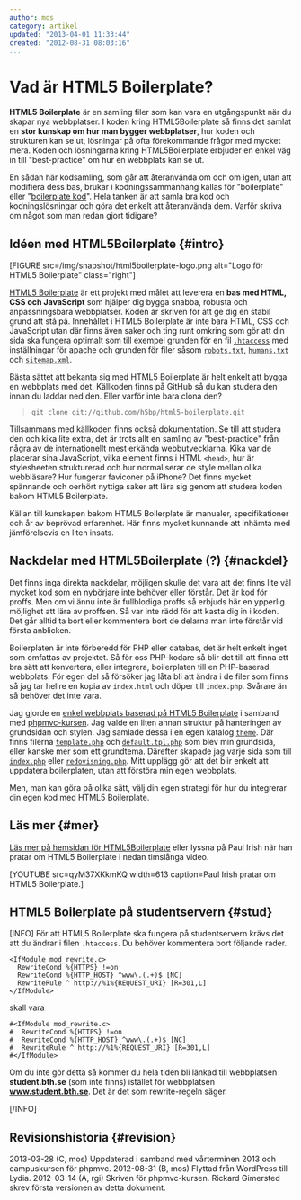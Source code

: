 ```yaml
---
author: mos
category: artikel
updated: "2013-04-01 11:33:44"
created: "2012-08-31 08:03:16"
...
```

Vad är HTML5 Boilerplate?
==================================

**HTML5 Boilerplate** är en samling filer som kan vara en utgångspunkt när du skapar nya webbplatser. I koden kring HTML5Boilerplate så finns det samlat en **stor kunskap om hur man bygger webbplatser**, hur koden och strukturen kan se ut, lösningar på ofta förekommande frågor med mycket mera. Koden och lösningarna kring HTML5Boilerplate erbjuder en enkel väg in till "best-practice" om hur en webbplats kan se ut.

<!--more-->

En sådan här kodsamling, som går att återanvända om och om igen, utan att modifiera dess bas, brukar i kodningssammanhang kallas för "boilerplate" eller "[boilerplate kod](http://en.wikipedia.org/wiki/Boilerplate_code)". Hela tanken är att samla bra kod och kodningslösningar och göra det enkelt att återanvända dem. Varför skriva om något som man redan gjort tidigare? 



Idéen med HTML5Boilerplate {#intro}
--------------------------------------------------------------------

[FIGURE src=/img/snapshot/html5boilerplate-logo.png alt="Logo för HTML5 Boilerplate" class="right"]

[HTML5 Boilerplate](http://html5boilerplate.com/) är ett projekt med målet att leverera en **bas med HTML, CSS och JavaScript** som hjälper dig bygga snabba, robusta och anpassningsbara webbplatser. Koden är skriven för att ge dig en stabil grund att stå på. Innehållet i HTML5 Boilerplate är inte bara HTML, CSS och JavaScript utan där finns även saker och ting runt omkring som gör att din sida ska fungera optimalt som till exempel grunden för en fil [`.htaccess`](http://en.wikipedia.org/wiki/Htaccess) med inställningar för apache och grunden för filer såsom [`robots.txt`](http://www.robotstxt.org/), [`humans.txt`](http://humanstxt.org/) och [`sitemap.xml`](http://en.wikipedia.org/wiki/Site_map).

Bästa sättet att bekanta sig med HTML5 Boilerplate är helt enkelt att bygga en webbplats med det. Källkoden finns på GitHub så du kan studera den innan du laddar ned den. Eller varför inte bara clona den?

> `git clone git://github.com/h5bp/html5-boilerplate.git`

Tillsammans med källkoden finns också dokumentation. Se till att studera den och kika lite extra, det är trots allt en samling av "best-practice" från några av de internationellt mest erkända webbutvecklarna. Kika var de placerar sina JavaScript, vilka element finns i HTML `<head>`, hur är stylesheeten strukturerad och hur normaliserar de style mellan olika webbläsare? Hur fungerar faviconer på iPhone? Det finns mycket spännande och oerhört nyttiga saker att lära sig genom att studera koden bakom HTML5 Boilerplate.

Källan till kunskapen bakom HTML5 Boilerplate är manualer, specifikationer och år av beprövad erfarenhet. Här finns mycket kunnande att inhämta med jämförelsevis en liten insats.



Nackdelar med HTML5Boilerplate (?) {#nackdel}
--------------------------------------------------------------------

Det finns inga direkta nackdelar, möjligen skulle det vara att det finns lite väl mycket kod som en nybörjare inte behöver eller förstår. Det är kod för proffs. Men om vi ännu inte är fullblodiga proffs så erbjuds här en ypperlig möjlighet att lära av proffsen. Så var inte rädd för att kasta dig in i koden. Det går alltid ta bort eller kommentera bort de delarna man inte förstår vid första anblicken.

Boilerplaten är inte förberedd för PHP eller databas, det är helt enkelt inget som omfattas av projektet. Så för oss PHP-kodare så blir det till att finna ett bra sätt att konvertera, eller integrera, boilerplaten till en PHP-baserad webbplats. För egen del så försöker jag låta bli att ändra i de filer som finns så jag tar hellre en kopia av `index.html` och döper till `index.php`. Svårare än så behöver det inte vara.

Jag gjorde en [enkel webbplats baserad på HTML5 Boilerplate](phpmvc/me/kmom01/) i samband med [phpmvc-kursen](phpmvc). Jag valde en liten annan struktur på hanteringen av grundsidan och stylen. Jag samlade dessa i en egen katalog [`theme`](phpmvc/me/kmom01/viewsource.php?dir=theme). Där finns filerna [`template.php`](phpmvc/me/kmom01/viewsource.php?dir=theme&file=template.php) och [`default.tpl.php`](phpmvc/me/kmom01/viewsource.php?dir=theme&file=default.tpl.php) som blev min grundsida, eller kanske mer som ett grundtema. Därefter skapade jag varje sida som till [`index.php`](phpmvc/me/kmom01/viewsource.php?dir=&file=index.php) eller [`redovisning.php`](phpmvc/me/kmom01/viewsource.php?dir=&file=redovisning.php). Mitt upplägg gör att det blir enkelt att uppdatera boilerplaten, utan att förstöra min egen webbplats.

Men, man kan göra på olika sätt, välj din egen strategi för hur du integrerar din egen kod med HTML5 Boilerplate.



Läs mer {#mer}
--------------------------------------------------------------------

[Läs mer på hemsidan för HTML5Boilerplate](http://html5boilerplate.com/) eller lyssna på Paul Irish när han pratar om HTML5 Boilerplate i nedan timslånga video.

[YOUTUBE src=qyM37XKkmKQ width=613 caption=Paul Irish pratar om HTML5 Boilerplate.]



HTML5 Boilerplate på studentservern {#stud}
--------------------------------------------------------------------


[INFO]
För att HTML5 Boilerplate ska fungera på studentservern krävs det att du ändrar i filen `.htaccess`. Du behöver kommentera bort följande rader.

~~~syntax=html
<IfModule mod_rewrite.c>
  RewriteCond %{HTTPS} !=on
  RewriteCond %{HTTP_HOST} ^www\.(.+)$ [NC]
  RewriteRule ^ http://%1%{REQUEST_URI} [R=301,L]
</IfModule>
~~~

skall vara 

~~~syntax=html
#<IfModule mod_rewrite.c>
#  RewriteCond %{HTTPS} !=on
#  RewriteCond %{HTTP_HOST} ^www\.(.+)$ [NC]
#  RewriteRule ^ http://%1%{REQUEST_URI} [R=301,L]
#</IfModule>
~~~

Om du inte gör detta så kommer du hela tiden bli länkad till webbplatsen **student.bth.se** (som inte finns) istället för webbplatsen **www.student.bth.se**. Det är det som rewrite-regeln säger.

[/INFO]



Revisionshistoria {#revision}
------------------------------

<span class='revision-history' markdown='1'>
2013-03-28 (C, mos) Uppdaterad i samband med vårterminen 2013 och campuskursen för phpmvc.  
2012-08-31 (B, mos) Flyttad från WordPress till Lydia.  
2012-03-14 (A, rgi) Skriven för phpmvc-kursen. Rickard Gimersted skrev första versionen av detta dokument.  
</span>

